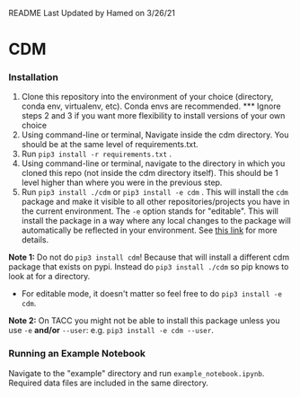 README Last Updated by Hamed on 3/26/21

# CDM

### Installation
1. Clone this repository into the environment of your choice (directory, conda env, virtualenv, etc). Conda envs are recommended.
*** Ignore steps 2 and 3 if you want more flexibility to install versions of your own choice
2. Using command-line or terminal, Navigate inside the cdm directory. You should be at the same level of requirements.txt.
3. Run `pip3 install -r requirements.txt` .
4. Using command-line or terminal, navigate to the directory in which you cloned this repo (not inside the cdm directory itself). This
   should be 1 level higher than where you were in the previous step.
5. Run `pip3 install ./cdm` or `pip3 install -e cdm` .
This will install the `cdm` package and make it visible to all other repositories/projects
you have in the current environment. The `-e` option stands for "editable". This will install the package
in a way where any local changes to the package will automatically be reflected in your environment.
See [this link](https://stackoverflow.com/questions/41535915/python-pip-install-from-local-dir/41536128)
for more details.

**Note 1:** Do not do `pip3 install cdm`! Because that will install a different cdm package that exists on pypi.
Instead do `pip3 install ./cdm` so pip knows to look at for a directory.
- For editable mode, it doesn't matter so feel free to do `pip3 install -e cdm`.

**Note 2:** On TACC you might not be able to install this package unless you use `-e` **and/or** `--user`: e.g. `pip3 install -e cdm --user`.

### Running an Example Notebook
Navigate to the "example" directory and run `example_notebook.ipynb`. Required data files are included in the same directory.